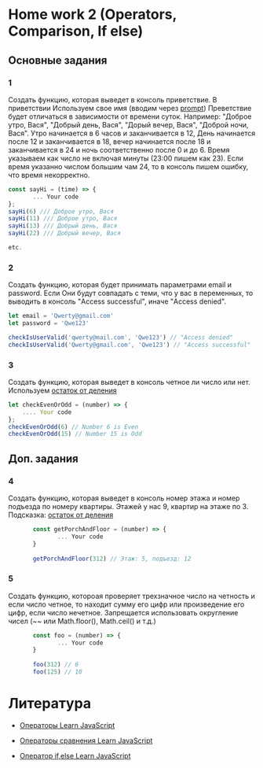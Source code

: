 # Home work 2 (Operators, Comparison, If else)

## Основные задания

### 1

Cоздать функцию, которая выведет в консоль приветствие.
В приветствии Используем свое имя (вводим через [prompt](https://learn.javascript.ru/uibasic#prompt))
Преветствие будет отличаться в зависимости от времени суток.
Например: "Доброе утро, Вася", "Добрый день, Вася", "Дорый вечер, Вася",
"Доброй ночи, Вася".
Утро начинается в 6 часов и заканчивается в 12, День начинается после 12 и заканчивается в 18, вечер начинается после 18 и заканчивается в 24 и 
ночь соответственно после 0 и до 6.
Время указываем как число не включая минуты (23:00 пишем как 23).
Если время указанно числом большим чам 24, то в консоль пишем ошибку, что время 
некорректно. 

```js
const sayHi = (time) => {
       ... Your code
};
sayHi(6) /// Доброе утро, Вася
sayHi(11) /// Доброе утро, Вася
sayHi(13) /// Добрый день, Вася
sayHi(22) /// Добрый вечер, Вася

etc.
```

### 2
Создать функцию, которая будет принимать параметрами email и password.
Если Они будут совпадать с теми, что у вас в переменных, то выводить в консоль
"Access successful", иначе "Access denied". 

```js
let email = 'Qwerty@gmail.com'
let password = 'Qwe123'

checkIsUserValid('qwerty@mail.com', 'Qwe123') // "Access denied"
checkIsUserValid('Qwerty@gmail.com', 'Qwe123') // "Access successful"

```

### 3
Создать функцию, которая выведет в консоль четное ли число или нет.
Используем [остаток от деления](https://learn.javascript.ru/operators#ostatok-ot-deleniya)

```js
let checkEvenOrOdd = (number) => {
    .... Your code
};
checkEvenOrOdd(6) // Number 6 is Even
checkEvenOrOdd(15) // Number 15 is Odd

```

## Доп. задания

### 4

Создать функцию, которая выведет в консоль номер этажа и номер подъезда по номеру квартиры. Этажей у нас 9, квартир на этаже по 3.
Подсказка: [остаток от деления](https://learn.javascript.ru/operators#ostatok-ot-deleniya)

``` js
       const getPorchAndFloor = (number) => {
              ... Your code
       }
       
       getPorchAndFloor(312) // Этаж: 5, подъезд: 12
```

### 5

Создать функцию, котороая проверяет трехзначное число на четность и если число четное, то находит сумму его цифр или произведение его цифр, если число нечетное. Запрещается использовать округление чисел (~~ или Math.floor(), Math.ceil() и т.д.)

``` js
       const foo = (number) => {
              ... Your code
       }
       
       foo(312) // 6
       foo(125) // 10
```

# Литература

* [Операторы Learn JavaScript](https://learn.javascript.ru/operators)

* [Операторы сравнения Learn JavaScript](https://learn.javascript.ru/comparison)

* [Оператор if,else Learn JavaScript](https://learn.javascript.ru/ifelse)

